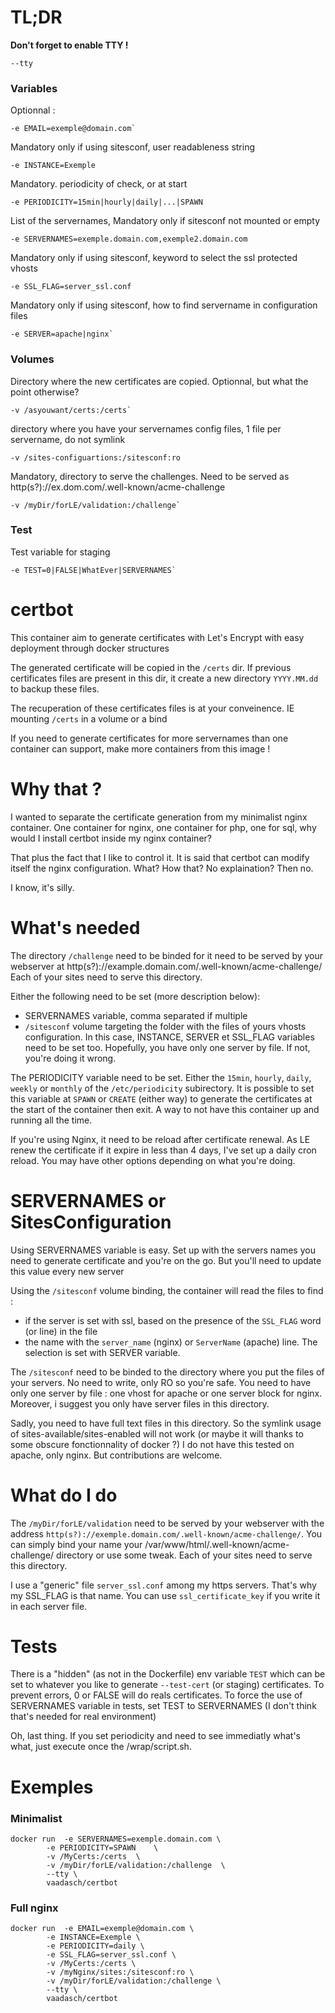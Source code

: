 # TL;DR
**Don't forget to enable TTY !**
```
--tty
``` 

### Variables

Optionnal : 
```
-e EMAIL=exemple@domain.com`
```

Mandatory only if using sitesconf, user readableness string
```
-e INSTANCE=Exemple
```

Mandatory. periodicity of check, or at start
```
-e PERIODICITY=15min|hourly|daily|...|SPAWN
```

List of the servernames, Mandatory only if sitesconf not mounted or empty
```
-e SERVERNAMES=exemple.domain.com,exemple2.domain.com
```

Mandatory only if using sitesconf, keyword to select the ssl protected vhosts
```
-e SSL_FLAG=server_ssl.conf
```

Mandatory only if using sitesconf, how to find servername in configuration files
```
-e SERVER=apache|nginx`
```
### Volumes
Directory where the new certificates are copied. Optionnal, but what the point otherwise?
```
-v /asyouwant/certs:/certs`
```

directory where you have your servernames config files, 1 file per servername, do not symlink
```
-v /sites-configuartions:/sitesconf:ro
```

Mandatory, directory to serve the challenges. Need to be served as http(s?)://ex.dom.com/.well-known/acme-challenge
```
-v /myDir/forLE/validation:/challenge`
```
### Test
Test variable for staging
```
-e TEST=0|FALSE|WhatEver|SERVERNAMES`
```
# certbot

This container aim to generate certificates with Let's Encrypt with easy deployment through docker structures

The generated certificate will be copied in the `/certs` dir.
If previous certificates files are present in this dir, it create a new directory `YYYY.MM.dd` to backup these files.

The recuperation of these certificates files is at your conveinence. 
IE mounting `/certs` in a volume or a bind

If you need to generate certificates for more servernames than one container can support, make more containers from this image !



# Why that ?
I wanted to separate the certificate generation from my minimalist nginx container. One container for nginx, one container for php, one for sql, why would I install certbot inside my nginx container?

That plus the fact that I like to control it. It is said that certbot can modify itself the nginx configuration. What? How that? No explaination? 
Then no.

I know, it's silly.
 
# What's needed

The directory `/challenge` need to be binded for it need to be served by your webserver at http(s?)://example.domain.com/.well-known/acme-challenge/
Each of your sites need to serve this directory.

Either the following need to be set (more description below): 
 - SERVERNAMES variable, comma separated if multiple
 - `/sitesconf` volume targeting the folder with the files of yours vhosts configuration.
	In this case, INSTANCE, SERVER et SSL_FLAG variables need to be set too. 
	Hopefully, you have only one server by file. If not, you're doing it wrong.
	
The PERIODICITY variable need to be set. Either the `15min`, `hourly`, `daily`, `weekly` or 
`monthly` of the `/etc/periodicity` subirectory.
It is possible to set this variable	at `SPAWN` or `CREATE` (either way) to generate the certificates at the start of the
container then exit. A way to not have this container up and running all the time.

If you're using Nginx, it need to be reload after certificate renewal. 
As LE renew the certificate if it expire in less than 4 days, I've set up a daily cron reload.
You may have other options depending on what you're doing.
	
# SERVERNAMES or SitesConfiguration

Using SERVERNAMES variable is easy. Set up with the servers names you need to generate certificate and you're on the go.
But you'll need to update this value every new server

Using the `/sitesconf` volume binding, the container will read the files to find :
 - if the server is set with ssl, based on the presence of the `SSL_FLAG` word (or line) in the file
 - the name with the `server_name` (nginx) or `ServerName` (apache) line. The selection is set with SERVER variable.

The `/sitesconf` need to be binded to the directory where you put the files of your servers. No need to write, only RO so you're safe.
You need to have only one server by file : one vhost for apache or one server block for nginx.
Moreover, i suggest you only have server files in this directory.

Sadly, you need to have full text files in this directory. 
So the symlink usage of sites-available/sites-enabled will not work (or maybe it will thanks to some obscure fonctionnality of docker ?)
I do not have this tested on apache, only nginx. But contributions are welcome.

# What do I do
The `/myDir/forLE/validation` need to be served by your webserver with the address  `http(s?)://exemple.domain.com/.well-known/acme-challenge/`.
You can simply bind your name your /var/www/html/.well-known/acme-challenge/ directory or use some tweak.
Each of your sites need to serve this directory.

I use a "generic" file `server_ssl.conf` among my https servers. That's why my SSL_FLAG is that name. You can use `ssl_certificate_key` if you write it in each server file.

# Tests
There is a "hidden" (as not in the Dockerfile) env variable `TEST` which can be set to whatever you like to generate `--test-cert` (or staging) certificates.
To prevent errors, 0 or FALSE will do reals certificates.
To force the use of SERVERNAMES variable in tests, set TEST to SERVERNAMES (I don't think that's needed for real environment)

Oh, last thing. If you set periodicity and need to see immediatly what's what, just execute once the /wrap/script.sh.

# Exemples
### Minimalist 
```
docker run 	-e SERVERNAMES=exemple.domain.com \
		-e PERIODICITY=SPAWN 	\
		-v /MyCerts:/certs 	\
		-v /myDir/forLE/validation:/challenge  \
		--tty \
		vaadasch/certbot
```
### Full nginx
```
docker run	-e EMAIL=exemple@domain.com \
		-e INSTANCE=Exemple \
		-e PERIODICITY=daily \
		-e SSL_FLAG=server_ssl.conf \
		-v /MyCerts:/certs \
		-v /myNginx/sites:/sitesconf:ro	\
		-v /myDir/forLE/validation:/challenge \
		--tty \
		vaadasch/certbot		
```

